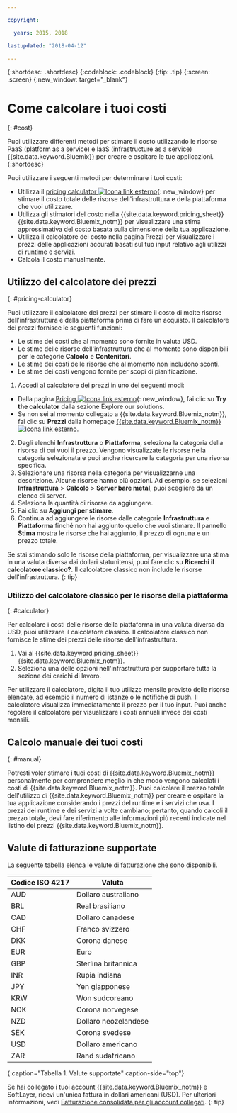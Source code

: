 ```yaml
---

copyright:

  years: 2015, 2018

lastupdated: "2018-04-12"

---
```


{:shortdesc: .shortdesc}
{:codeblock: .codeblock}
{:tip: .tip}
{:screen: .screen}
{:new_window: target="_blank"}

# Come calcolare i tuoi costi
{: #cost}

Puoi utilizzare differenti metodi per stimare il costo utilizzando le risorse PaaS (platform as a service) e IaaS (infrastructure as a service) {{site.data.keyword.Bluemix}} per creare e ospitare le tue applicazioni.
{:shortdesc}

Puoi utilizzare i seguenti metodi per determinare i tuoi costi:
* Utilizza il [pricing calculator ![Icona link esterno](../icons/launch-glyph.svg)](https://console.bluemix.net/pricing/){: new_window} per stimare il costo totale delle risorse dell'infrastruttura e della piattaforma che vuoi utilizzare.
* Utilizza gli stimatori del costo nella  {{site.data.keyword.pricing_sheet}} {{site.data.keyword.Bluemix_notm}}
per visualizzare una stima approssimativa del costo basata sulla dimensione della tua applicazione.
* Utilizza il calcolatore del costo nella pagina Prezzi per visualizzare i prezzi delle applicazioni accurati basati sul tuo input relativo agli utilizzi di runtime e servizi.
* Calcola il costo manualmente.

## Utilizzo del calcolatore dei prezzi
{: #pricing-calculator}

Puoi utilizzare il calcolatore dei prezzi per stimare il costo di molte risorse dell'infrastruttura e della piattaforma prima di fare un acquisto.
Il calcolatore dei prezzi fornisce le seguenti funzioni:
  * Le stime dei costi che al momento sono fornite in valuta USD.
  * Le stime delle risorse dell'infrastruttura che al momento sono disponibili per le categorie **Calcolo** e **Contenitori**.
  * Le stime dei costi delle risorse che al momento non includono sconti.
  * Le stime dei costi vengono fornite per scopi di pianificazione.

1. Accedi al calcolatore dei prezzi in uno dei seguenti modi:
  * Dalla pagina [Pricing ![Icona link esterno](../icons/launch-glyph.svg)](https://www.ibm.com/cloud/pricing){: new_window}, fai clic su **Try the calculator** dalla sezione Explore our solutions.
  * Se non sei al momento collegato a {{site.data.keyword.Bluemix_notm}}, fai clic su **Prezzi** dalla homepage [{{site.data.keyword.Bluemix_notm}} ![Icona link esterno](../icons/launch-glyph.svg)](https://console.bluemix.net/).
2. Dagli elenchi **Infrastruttura** o **Piattaforma**, seleziona la categoria della risorsa di cui vuoi il prezzo. Vengono visualizzate le risorse nella categoria selezionata e puoi anche ricercare la categoria per una risorsa specifica.
3. Selezionare una risorsa nella categoria per visualizzarne una descrizione. Alcune risorse hanno più opzioni. Ad esempio, se selezioni **Infrastruttura** > **Calcolo** > **Server bare metal**, puoi scegliere da un elenco di server.
4. Seleziona la quantità di risorse da aggiungere.
5. Fai clic su **Aggiungi per stimare**.
6. Continua ad aggiungere le risorse dalle categorie **Infrastruttura** e **Piattaforma** finché non hai aggiunto quello che vuoi stimare. Il pannello **Stima** mostra le risorse che hai aggiunto, il prezzo di ognuna e un prezzo totale.

Se stai stimando solo le risorse della piattaforma, per visualizzare una stima in una valuta diversa dai dollari statunitensi, puoi fare clic su **Ricerchi il calcolatore classico?**. Il calcolatore classico non include le risorse dell'infrastruttura.
{: tip}

### Utilizzo del calcolatore classico per le risorse della piattaforma
{: #calculator}

Per calcolare i costi delle risorse della piattaforma in una valuta diversa da USD, puoi utilizzare il calcolatore classico. Il calcolatore classico non fornisce le stime dei prezzi delle risorse dell'infrastruttura.

1. Vai al {{site.data.keyword.pricing_sheet}} {{site.data.keyword.Bluemix_notm}}.
2. Seleziona una delle opzioni nell'infrastruttura per supportare tutta la sezione dei carichi di lavoro.

Per utilizzare il calcolatore, digita il tuo utilizzo mensile previsto delle
risorse elencate, ad esempio il numero di istanze o le notifiche di push. Il calcolatore visualizza immediatamente il prezzo per il tuo
input. Puoi anche regolare il calcolatore per visualizzare i costi annuali invece dei costi mensili.

## Calcolo manuale dei tuoi costi
{: #manual}

Potresti voler stimare i tuoi costi di {{site.data.keyword.Bluemix_notm}} personalmente per comprendere meglio in che modo vengono calcolati i costi di {{site.data.keyword.Bluemix_notm}}. Puoi calcolare il prezzo totale
dell'utilizzo di {{site.data.keyword.Bluemix_notm}} per creare e ospitare la tua applicazione considerando i prezzi del runtime e i servizi che usa. I prezzi dei runtime e dei servizi a volte cambiano; pertanto, quando calcoli il prezzo totale, devi fare riferimento alle informazioni più recenti indicate nel listino dei prezzi {{site.data.keyword.Bluemix_notm}}.

## Valute di fatturazione supportate

La seguente tabella elenca le valute di fatturazione che sono disponibili.

|Codice ISO 4217| Valuta|
|-------------|---------|
|AUD |	  Dollaro australiano|
|BRL |	  Real brasiliano|
|CAD |	  Dollaro canadese|
|CHF |	  Franco svizzero|
|DKK |	  Corona danese|
|EUR |	  Euro|
|GBP |	  Sterlina britannica|
|INR |	  Rupia indiana|
|JPY |	  Yen giapponese|
|KRW |	  Won sudcoreano|
|NOK |	  Corona norvegese|
|NZD |	  Dollaro neozelandese|
|SEK |	  Corona svedese|
|USD |    Dollaro americano|
|ZAR |	  Rand sudafricano|
{:caption="Tabella 1. Valute supportate" caption-side="top"}

Se hai collegato i tuoi account {{site.data.keyword.Bluemix_notm}} e SoftLayer, ricevi un'unica fattura in dollari americani (USD). Per ulteriori informazioni, vedi [Fatturazione consolidata per gli account collegati](/docs/account/linking_accounts.html).
{: tip}
